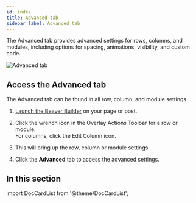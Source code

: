 ```yaml
---
id: index
title: Advanced tab
sidebar_label: Advanced tab
---
```


The Advanced tab provides advanced settings for rows, columns, and modules, including options for spacing, animations, visibility, and custom code.

![Advanced tab](/img/beaver-builder/advanced-tab--getting-started--1.jpg)

## Access the Advanced tab

The Advanced tab can be found in all row, column, and module settings.

1. [Launch the Beaver Builder](/beaver-builder/getting-started/bb-editor-basics/launch-builder.md) on your page or post.

2. Click the wrench icon in the Overlay Actions Toolbar for a row or module.  
   For columns, click the Edit Column <i className="fas fa-columns"></i> icon.

3. This will bring up the row, column or module settings.

4. Click the **Advanced** tab to access the advanced settings.

## In this section

import DocCardList from '@theme/DocCardList';

<DocCardList />
